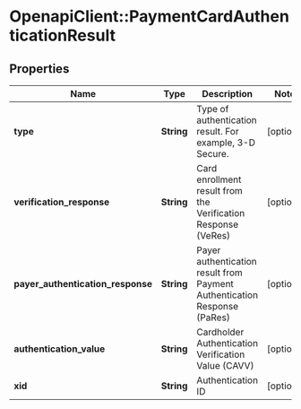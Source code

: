 # OpenapiClient::PaymentCardAuthenticationResult

## Properties
Name | Type | Description | Notes
------------ | ------------- | ------------- | -------------
**type** | **String** | Type of authentication result. For example, 3-D Secure. | [optional] 
**verification_response** | **String** | Card enrollment result from the Verification Response (VeRes) | [optional] 
**payer_authentication_response** | **String** | Payer authentication result from Payment Authentication Response (PaRes) | [optional] 
**authentication_value** | **String** | Cardholder Authentication Verification Value (CAVV) | [optional] 
**xid** | **String** | Authentication ID | [optional] 


